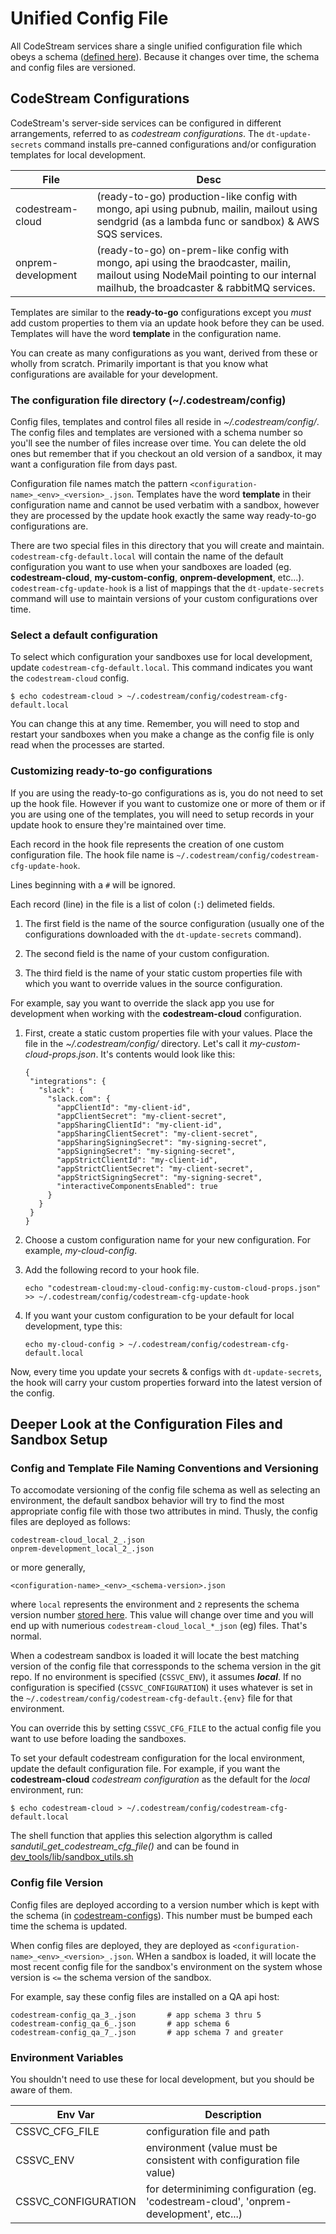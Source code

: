 # Unified Config File

All CodeStream services share a single unified configuration file which obeys a
schema ([defined here](https://github.com/TeamCodeStream/codestream-configs)).
Because it changes over time, the schema and config files are versioned.

## CodeStream Configurations

CodeStream's server-side services can be configured in different arrangements,
referred to as _codestream configurations_. The `dt-update-secrets` command
installs pre-canned configurations and/or configuration templates for local
development.

| File | Desc |
| --- | --- |
| codestream-cloud | (ready-to-go) production-like config with mongo, api using pubnub, mailin, mailout using sendgrid (as a lambda func or sandbox) & AWS SQS services. |
| onprem-development | (ready-to-go) on-prem-like config with mongo, api using the braodcaster, mailin, mailout using NodeMail pointing to our internal mailhub, the broadcaster & rabbitMQ services. |

Templates are similar to the **ready-to-go** configurations except you _must_
add custom properties to them via an update hook before they can be used.
Templates will have the word **template** in the configuration name.

You can create as many configurations as you want, derived from these or wholly
from scratch. Primarily important is that you know what configurations are
available for your development.


### The configuration file directory (~/.codestream/config)

Config files, templates and control files all reside in _~/.codestream/config/_.
The config files and templates are versioned with a schema number so you'll see
the number of files increase over time. You can delete the old ones but remember
that if you checkout an old version of a sandbox, it may want a configuration
file from days past.

Configuration file names match the pattern
`<configuration-name>_<env>_<version>_.json`. Templates have the word
**template** in their configuration name and cannot be used verbatim with a
sandbox, however they are processed by the update hook exactly the same way
ready-to-go configurations are.

There are two special files in this directory that you will create and maintain.
`codestream-cfg-default.local` will contain the name of the default
configuration you want to use when your sandboxes are loaded (eg.
**codestream-cloud**, **my-custom-config**, **onprem-development**, etc...).
`codestream-cfg-update-hook` is a list of mappings that the `dt-update-secrets`
command will use to maintain versions of your custom configurations over time.


### Select a default configuration

To select which configuration your sandboxes use for local development, update
`codestream-cfg-default.local`. This command indicates you want the
`codestream-cloud` config.
```
$ echo codestream-cloud > ~/.codestream/config/codestream-cfg-default.local
```
You can change this at any time. Remember, you will need to stop and restart
your sandboxes when you make a change as the config file is only read when the
processes are started.


### Customizing ready-to-go configurations

If you are using the ready-to-go configurations as is, you do not need to set
up the hook file.  However if you want to customize one or more of them or if
you are using one of the templates, you will need to setup records in your
update hook to ensure they're maintained over time.

Each record in the hook file represents the creation of one custom configuration
file. The hook file name is `~/.codestream/config/codestream-cfg-update-hook`.

Lines beginning with a `#` will be ignored.

Each record (line) in the file is a list of colon (`:`) delimeted fields.

1. The first field is the name of the source configuration (usually one of the
   configurations downloaded with the `dt-update-secrets` command).

2. The second field is the name of your custom configuration.

3. The third field is the name of your static custom properties file with which
   you want to override values in the source configuration.

For example, say you want to override the slack app you use for development when
working with the **codestream-cloud** configuration.

1. First, create a static custom properties file with your values. Place the
   file in the _~/.codestream/config/_ directory. Let's call it
   _my-custom-cloud-props.json_.  It's contents would look like this:
   ```
   {
    "integrations": {
      "slack": {
        "slack.com": {
          "appClientId": "my-client-id",
          "appClientSecret": "my-client-secret",
          "appSharingClientId": "my-client-id",
          "appSharingClientSecret": "my-client-secret",
          "appSharingSigningSecret": "my-signing-secret",
          "appSigningSecret": "my-signing-secret",
          "appStrictClientId": "my-client-id",
          "appStrictClientSecret": "my-client-secret",
          "appStrictSigningSecret": "my-signing-secret",
          "interactiveComponentsEnabled": true
        }
      }
    }
   }
   ```

1. Choose a custom configuration name for your new configuration. For example,
   _my-cloud-config_.

1. Add the following record to your hook file.
   ```
   echo "codestream-cloud:my-cloud-config:my-custom-cloud-props.json" >> ~/.codestream/config/codestream-cfg-update-hook
   ```
1. If you want your custom configuration to be your default for local
   development, type this:
   ```
   echo my-cloud-config > ~/.codestream/config/codestream-cfg-default.local
   ```

Now, every time you update your secrets & configs with `dt-update-secrets`, the
hook will carry your custom properties forward into the latest version of the
config.


## Deeper Look at the Configuration Files and Sandbox Setup

### Config and Template File Naming Conventions and Versioning

To accomodate versioning of the config file schema as well as selecting an
environment, the default sandbox behavior will try to find the most appropriate
config file with those two attributes in mind. Thusly, the config files are
deployed as follows:
```
codestream-cloud_local_2_.json
onprem-development_local_2_.json
```
or more generally,
```
<configuration-name>_<env>_<schema-version>.json
```
where `local` represents the environment and `2` represents the schema version
number [stored
here](https://github.com/TeamCodeStream/codestream-configs/blob/develop/parameters.preview).
This value will change over time and you will end up with numerious
`codestream-cloud_local_*_json` (eg) files. That's normal.

When a codestream sandbox is loaded it will locate the best matching version of
the config file that corressponds to the schema version in the git repo. If no
environment is specified (`CSSVC_ENV`), it assumes _**local**_. If no
configuration is specified (`CSSVC_CONFIGURATION`) it uses whatever is set in
the `~/.codestream/config/codestream-cfg-default.{env}` file for that
environment.

You can override this by setting `CSSVC_CFG_FILE` to the actual config file you
want to use before loading the sandboxes.

To set your default codestream configuration for the local environment,
update the default configuration file. For example, if you want the
**codestream-cloud** _codestream configuration_ as the default for the
_local_ environment, run:
```
$ echo codestream-cloud > ~/.codestream/config/codestream-cfg-default.local
```

The shell function that applies this selection algorythm is called
_sandutil_get_codestream_cfg_file()_ and can be found in
[dev_tools/lib/sandbox_utils.sh](https://github.com/TeamCodeStream/dev_tools/blob/master/lib/sandbox_utils.sh)



### Config file Version

Config files are deployed according to a version number which is kept with the
schema (in
[codestream-configs](https://github.com/teamcodestream/codestream-configs)).
This number must be bumped each time the schema is updated.

When config files are deployed, they are deployed as
`<configuration-name>_<env>_<version>_.json`. WHen a sandbox is loaded, it will
locate the most recent config file for the sandbox's environment on the system
whose version is `<=` the schema version of the sandbox.

For example, say these config files are installed on a QA api host:
```
codestream-config_qa_3_.json       # app schema 3 thru 5
codestream-config_qa_6_.json       # app schema 6
codestream-config_qa_7_.json       # app schema 7 and greater
```

### Environment Variables

You shouldn't need to use these for local development, but you should be aware
of them.

| Env Var | Description |
| --- | --- |
| CSSVC_CFG_FILE | configuration file and path |
| CSSVC_ENV | environment (value must be consistent with configuration file value) |
| CSSVC_CONFIGURATION | for determiniming configuration (eg. 'codestream-cloud', 'onprem-development', etc...) |
